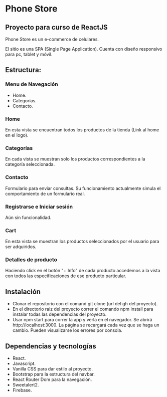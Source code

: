 # Phone Store
## Proyecto para curso de ReactJS
Phone Store es un e-commerce de celulares.

El sitio es una SPA (Single Page Application).
Cuenta con diseño responsivo para pc, tablet y móvil.

## Estructura:
### Menu de Navegación
- Home.
- Categorías.
- Contacto.

### Home
En esta vista se encuentran todos los productos de la tienda (Link al home en el logo). 

### Categorías
En cada vista se muestran solo los productos correspondientes a la categoría seleccionada.

### Contacto
Formulario para enviar consultas. Su funcionamiento actualmente simula el comportamiento de un formulario real.

### Registrarse e Iniciar sesión
Aún sin funcionalidad.

### Cart
En esta vista se muestran los productos seleccionados por el usuario para ser adquiridos.

### Detalles de producto
Haciendo click en el botón "+ Info" de cada producto accedemos a la vista con todos las especificaciones de ese producto particular.

## Instalación
- Clonar el repositorio con el comand git clone (url del gh del proyecto).
- En el directorio raiz del proyecto correr el comando npm install para instalar todas las dependencias del proyecto.
- Usar npm start para correr la app y verla en el navegador. Se abrirá http://localhost:3000. La página se recargará cada vez que se haga un cambio. Pueden visualizarse los errores por consola.

## Dependencias y tecnologías
- React.
- Javascript.
- Vanilla CSS para dar estilo al proyecto.
- Bootstrap para la estructura del navbar.
- React Router Dom para la navegación.
- Sweetalert2. 
- Firebase.

